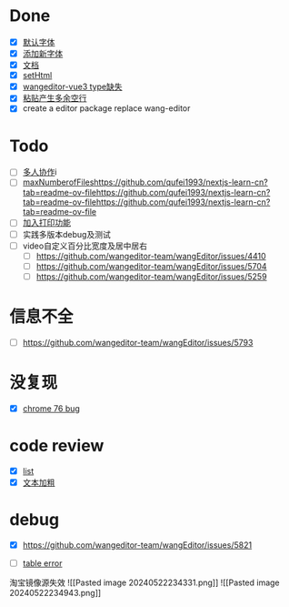 # Done
- [x] [默认字体](https://github.com/wangeditor-team/wangEditor/issues/5796)
- [x] [添加新字体](https://github.com/wangeditor-team/wangEditor/issues/5797)
- [x] [文档](https://github.com/wangeditor-team/wangEditor/issues/5794)
- [x] [setHtml](https://github.com/wangeditor-team/wangEditor/issues/5771)
- [x] [wangeditor-vue3 type缺失](https://github.com/wangeditor-team/wangEditor/issues/5673)
- [x] [粘贴产生多余空行](https://github.com/wangeditor-team/wangEditor/issues/5850)
- [x] create a editor package replace wang-editor
# Todo
- [ ] [多人协作](https://github.com/wangeditor-team/wangEditor/issues/5775)i
- [ ] [maxNumberofFiles]()https://github.com/qufei1993/nextjs-learn-cn?tab=readme-ov-filehttps://github.com/qufei1993/nextjs-learn-cn?tab=readme-ov-filehttps://github.com/qufei1993/nextjs-learn-cn?tab=readme-ov-file
- [ ] [加入打印功能](https://github.com/wangeditor-team/wangEditor/issues/4246)
- [ ] 实践多版本debug及测试
- [ ]  video自定义百分比宽度及居中居右 
	- [ ] https://github.com/wangeditor-team/wangEditor/issues/4410
	- [ ] https://github.com/wangeditor-team/wangEditor/issues/5704
	- [ ] https://github.com/wangeditor-team/wangEditor/issues/5259

# 信息不全
- [ ] https://github.com/wangeditor-team/wangEditor/issues/5793
# 没复现
- [x] [chrome 76 bug]([https://github.com/wangeditor-team/wangEditor/issues/5762](https://github.com/wangeditor-team/wangEditor/issues/5762))

# code review
- [x] [list](https://github.com/wangeditor-team/wangEditor/pull/5798/files#submit-review)
- [x] [文本加粗](https://github.com/wangeditor-team/wangEditor/pull/5812)
# debug
- [x] https://github.com/wangeditor-team/wangEditor/issues/5821
- [ ] [table error](https://github.com/wangeditor-team/wangEditor/issues/4376)



淘宝镜像源失效
![[Pasted image 20240522234331.png]]
![[Pasted image 20240522234943.png]]
